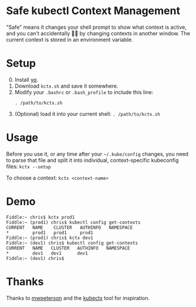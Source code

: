 # Safe kubectl Context Management

"Safe" means it changes your shell prompt to show what context is active, and you can't accidentally 🦶🔫 by changing contexts in
another window. The current context is stored in an environment variable.

# Setup

0. Install [yq](http://mikefarah.github.io/yq/#install).
1. Download `kctx.sh` and save it somewhere.
2. Modify your `.bashrc` or `.bash_profile` to include this line:
    ```
    . /path/to/kctx.sh
    ```
3. (Optional) load it into your current shell: `. /path/to/kctx.sh`

# Usage

Before you use it, or any time after your `~/.kube/config` changes, you need to parse that file and split it into individual,
context-specific kubeconfig files: `kctx --setup`

To choose a context: `kctx <context-name>`

# Demo

```
Fiddle:~ chris$ kctx prod1
Fiddle:~ (prod1) chris$ kubectl config get-contexts
CURRENT   NAME    CLUSTER   AUTHINFO   NAMESPACE
*         prod1   prod1     prod1      
Fiddle:~ (prod1) chris$ kctx dev1
Fiddle:~ (dev1) chris$ kubectl config get-contexts
CURRENT   NAME   CLUSTER   AUTHINFO   NAMESPACE
*         dev1   dev1      dev1       
Fiddle:~ (dev1) chris$ 
```

# Thanks

Thanks to [mwpeterson](https://github.com/mwpeterson) and the [kubectx](https://github.com/ahmetb/kubectx) tool for inspiration.
